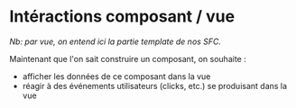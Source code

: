 # Intéractions composant / vue

*Nb: par vue, on entend ici la partie template de nos SFC.*

Maintenant que l'on sait construire un composant, on souhaite :
- afficher les données de ce composant dans la vue
- réagir à des événements utilisateurs (clicks, etc.) se produisant dans la vue